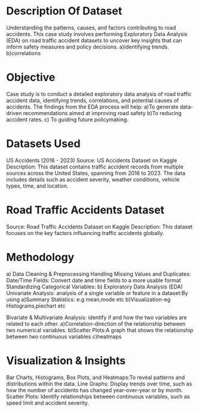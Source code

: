   # Description Of Dataset
   Understanding the patterns, causes, and factors contributing to road accidents.
   This case study involves performing Exploratory Data Analysis (EDA) on road traffic accident datasets to uncover
   key insights that can inform safety measures and policy decisions. 
   a)identifying trends.
   b)correlations


# Objective
  Case study is to conduct a detailed exploratory data analysis of road traffic accident data, identifying trends, correlations, and potential causes of accidents. 
  The findings from the EDA process will help:
  a)To generate data-driven recommendations aimed at improving road safety
  b)To reducing accident rates.
  c) To guiding future policymaking.

# Datasets Used
  US Accidents (2016 - 2023)
  Source: US Accidents Dataset on Kaggle
  Description: This dataset contains traffic accident records from multiple sources across the United States, spanning from 2016 to 2023. The data includes details such as accident severity, weather conditions, vehicle types, time, and location.

# Road Traffic Accidents Dataset
  Source: Road Traffic Accidents Dataset on Kaggle
  Description: This dataset focuses on the key factors influencing traffic accidents globally.
  
# Methodology
a) Data Cleaning & Preprocessing
  Handling Missing Values and Duplicates: 
  Date/Time Fields: Convert date and time fields to a more usable format 
  Standardizing Categorical Variables: 
b) Exploratory Data Analysis (EDA)
  Univariate Analysis: analysis of a single variable or feature in a dataset:By using
    a)Summary Statistics: e.g mean,mode etc
    b)Visualization-eg Histograms,piechart etc

  Bivariate & Multivariate Analysis: identify if and how the two variables are related to each other.
  a)Correlation-direction of the relationship between two numerical variables.
  b)Scatter Plots:A graph that shows the relationship between two continuous variables
  c)heatmaps
  
# Visualization & Insights
Bar Charts, Histograms, Box Plots, and Heatmaps:To reveal patterns and distributions within the data.
Line Graphs: Display trends over time, such as how the number of accidents has changed year-over-year or by month.
Scatter Plots: Identify relationships between continuous variables, such as speed limit and accident severity.
